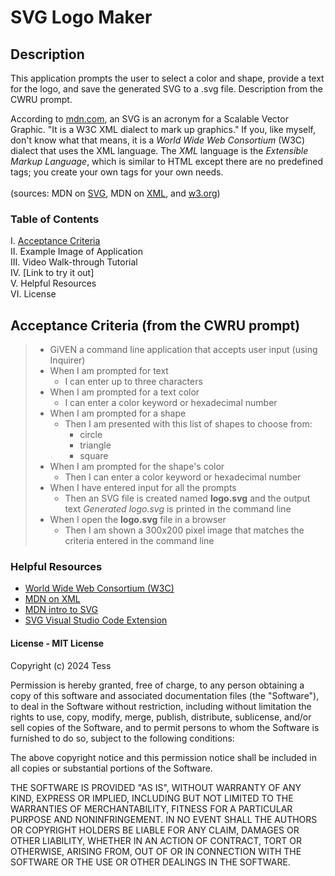 # SVG Logo Maker

## Description
This application prompts the user to select a color and shape, provide a text for the logo, and save the generated SVG to a .svg file.  Description from the CWRU prompt. <br>

According to [mdn.com](https://developer.mozilla.org/en-US/docs/Web/SVG/Tutorial), an SVG is an acronym for a Scalable Vector Graphic.  "It is a W3C XML dialect to mark up graphics."  If you, like myself, don't know what that means, it is a *World Wide Web Consortium* (W3C) dialect that uses the XML language.  The *XML* language is the *Extensible Markup Language*, which is similar to HTML except there are no predefined tags; you create your own tags for your own needs. <br> <br>
(sources: MDN on [SVG](https://developer.mozilla.org/en-US/docs/Web/SVG/Tutorial/Introduction), MDN on [XML](https://developer.mozilla.org/en-US/docs/Web/XML), and [w3.org](https://www.w3.org/))


### Table of Contents
I. [Acceptance Criteria](#acceptance-criteria-from-the-cwru-prompt) <br>
II. Example Image of Application <br>
III. Video Walk-through Tutorial <br>
IV. [Link to try it out]<br>
V. Helpful Resources <br>
VI. License

## Acceptance Criteria (from the CWRU prompt)
> - GiVEN a command line application that accepts user input (using Inquirer)
> - When I am prompted for text
>   - I can enter up to three characters
> - When I am prompted for a text color
>   - I can enter a color keyword or hexadecimal number
> - When I am prompted for a shape
>   - Then I am presented with this list of shapes to choose from:
>       - circle
>       - triangle
>       - square
> - When I am prompted for the shape's color
>   - Then I can enter a color keyword or hexadecimal number
> - When I have entered input for all the prompts
>   - Then an SVG file is created named **logo.svg** and the output text *Generated logo.svg* is printed in the command line
> - When I open the **logo.svg** file in a browser
>   - Then I am shown a 300x200 pixel image that matches the criteria entered in the command line



### Helpful Resources
- [World Wide Web Consortium (W3C)](https://www.w3.org/) <br>
- [MDN on XML](https://developer.mozilla.org/en-US/docs/Web/XML)<br>
- [MDN intro to SVG](https://developer.mozilla.org/en-US/docs/Web/SVG/Tutorial/Introduction)<br>
- [SVG Visual Studio Code Extension](https://marketplace.visualstudio.com/items?itemName=jock.svg)


#### License - MIT License

Copyright (c) 2024 Tess

Permission is hereby granted, free of charge, to any person obtaining a copy
of this software and associated documentation files (the "Software"), to deal
in the Software without restriction, including without limitation the rights
to use, copy, modify, merge, publish, distribute, sublicense, and/or sell
copies of the Software, and to permit persons to whom the Software is
furnished to do so, subject to the following conditions:

The above copyright notice and this permission notice shall be included in all
copies or substantial portions of the Software.

THE SOFTWARE IS PROVIDED "AS IS", WITHOUT WARRANTY OF ANY KIND, EXPRESS OR
IMPLIED, INCLUDING BUT NOT LIMITED TO THE WARRANTIES OF MERCHANTABILITY,
FITNESS FOR A PARTICULAR PURPOSE AND NONINFRINGEMENT. IN NO EVENT SHALL THE
AUTHORS OR COPYRIGHT HOLDERS BE LIABLE FOR ANY CLAIM, DAMAGES OR OTHER
LIABILITY, WHETHER IN AN ACTION OF CONTRACT, TORT OR OTHERWISE, ARISING FROM,
OUT OF OR IN CONNECTION WITH THE SOFTWARE OR THE USE OR OTHER DEALINGS IN THE
SOFTWARE.